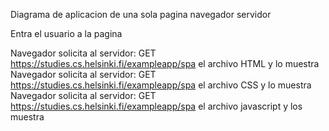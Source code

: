 Diagrama de aplicacion de una sola pagina
navegador
servidor

Entra el usuario a la pagina

Navegador solicita al servidor: GET https://studies.cs.helsinki.fi/exampleapp/spa el archivo HTML y lo muestra
Navegador solicita al servidor: GET https://studies.cs.helsinki.fi/exampleapp/spa el archivo CSS y lo muestra
Navegador solicita al servidor: GET https://studies.cs.helsinki.fi/exampleapp/spa el archivo javascript y los muestra
